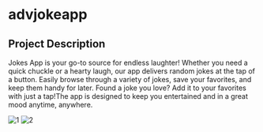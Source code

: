 # advjokeapp

## Project Description

Jokes App is your go-to source for endless laughter! Whether you need a quick chuckle or a hearty laugh, our app delivers random jokes at the tap of a button. Easily browse through a variety of jokes, save your favorites, and keep them handy for later. Found a joke you love? Add it to your favorites with just a tap!The app is designed to keep you entertained and in a great mood anytime, anywhere.

![1](https://github.com/user-attachments/assets/5fb6f69a-f5bd-4627-99c7-e6778278f0a8)
![2](https://github.com/user-attachments/assets/2bb1754d-f585-4df6-9f95-573bd5cc79ea)
